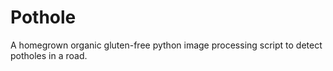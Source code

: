 # Pothole
A homegrown organic gluten-free python image processing script to detect potholes in a road.
